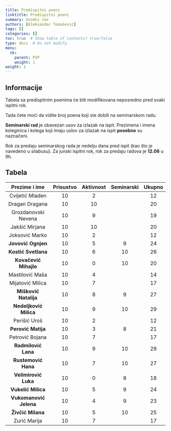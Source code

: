 ```yaml
---
title: Predispitni poeni
linktitle: Predispitni poeni
summary: Uvodni čas
authors: [Aleksandar Tomašević]
tags: []
categories: []
toc: true  # Show table of contents? true/false
type: docs  # Do not modify.
menu:
  sk:
    parent: PIP
    weight: 1
weight: 1
---
```


## Informacije

Tabela sa predisptinim poenima će biti modifikovana neposredno pred svaki ispitni rok.

Tada ćete moći da vidite broj poena koji ste dobili na seminarskom radu.

**Seminarski rad** je obavezan usov za izlazak na ispit. Prezimena i imena koleginica i kolega koji imaju uslov za izlazak na ispit **posebno** su naznačeni.

Rok za predaju seminarskog rada je nedelju dana pred ispit (kao što je navedeno u silabusu). Za junski ispitni rok, rok za predaju radova je **12.06** u 9h.


## Tabela

|    Prezime i ime    | Prisustvo | Aktivnost | Seminarski | Ukupno |
|:-------------------:|:---------:|:---------:|:----------:|:------:|
|   Cvijetić Mladen   |     10    |         2 |            |     12 |
|    Dragan Dragana   |     10    |        10 |            |     20 |
| Grozdanovski Nevena |     10    |         9 |            |     19 |
|    Jakšić Mirjana   |     10    |        10 |            |     20 |
|    Joksović Marko   |     10    |         2 |            |     12 |
|    **Jovović Ognjen**   |     10    |         5 |    9        |     24 |
|   **Kostić Svetlana**   |     10    |         6 |           10 |     26 |
|  **Kovačević Mihajlo**  |     10    |         0 |      10      |     20 |
|   Mastilović Maša   |     10    |         4 |            |     14 |
|   Mijatović Milica  |     10    |         7 |            |     17 |
|  **Mišković Natalija**  |     10    |         8 |         9   |     27 |
|  **Nedeljković Milica** |     10    |         9 |        10    |     29 |
|     Perišić Uroš    |     10    |         2 |            |     12 |
|    **Perović Matija**   |     10    |         3 |     8       |     21 |
|   Petrović Bojana   |     10    |         7 |            |     17 |
|  **Radmilović Lana**   |     10    |         9 |         10 |     29 |
|   **Rustemović Hana**   |     10    |         7 |         10 |     27 |
|   **Velimirović Luka**  |     10    |         0 |     8       |     18 |
|    **Vukelić Milica**   |     10    |         5 |         9   |     24 |
|  **Vukomanović Jelena** |     10    |         4 |         9   |     23 |
|    **Živčić Milana**    |     10    |         5 |       10     |     25 |
|     Zurić Marija    |     10    |         7 |            |     17 |